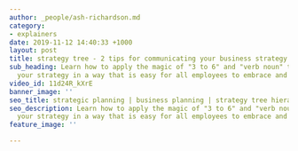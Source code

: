 ```yaml
---
author: _people/ash-richardson.md
category:
- explainers
date: 2019-11-12 14:40:33 +1000
layout: post
title: strategy tree - 2 tips for communicating your business strategy
sub_heading: Learn how to apply the magic of "3 to 6" and "verb noun" to communicating
  your strategy in a way that is easy for all employees to embrace and collaborate.
video_id: 11d24R_kXrE
banner_image: ''
seo_title: strategic planning | business planning | strategy tree hierarchy
seo_description: Learn how to apply the magic of "3 to 6" and "verb noun" to communicating
  your strategy in a way that is easy for all employees to embrace and collaborate.
feature_image: ''

---
```

